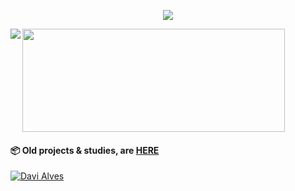 <p align="center">
  <a href="https://skillicons.dev">
    <img src="https://skillicons.dev/icons?i=java,spring,cs,angular,git,javascript,css,html,kubernetes,docker,aws" />
  </a>
</p>

[archive]: https://github.com/Davi-Archive/
[weben]: https://portfolio-davi.vercel.app/


<p><img align="left" src="https://github-readme-stats.vercel.app/api/top-langs?username=d1av&show_icons=true&locale=en&layout=compact&theme=dark&show_icons=true" /></p>

<p><img align="center" width="420" height="165" src="https://github-readme-streak-stats.herokuapp.com/?user=d1av&theme=dark&show_icons=true" /></p>

#### :package: Old projects & studies, are [HERE][archive] 

<a href="https://br.linkedin.com/in/d1av"> <img 
            alt="Davi Alves" 
            src="https://img.shields.io/badge/-LinkedIn-%230077b5?style=flat-square&logo=linkedin" />
</a>

